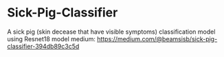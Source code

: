 # Sick-Pig-Classifier
A sick pig (skin decease that have visible symptoms) classification model using Resnet18 model
medium: https://medium.com/@beamsisb/sick-pig-classifier-394db89c3c5d
